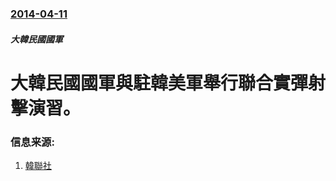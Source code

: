 ### [2014-04-11](/news/2014/04/11/index.md)

##### 大韓民國國軍
#  大韓民國國軍與駐韓美軍舉行聯合實彈射擊演習。 




### 信息来源:

1. [韓聯社](http://chinese.yonhapnews.co.kr/allheadlines/2014/04/11/0200000000ACK20140411001900881.HTML)
